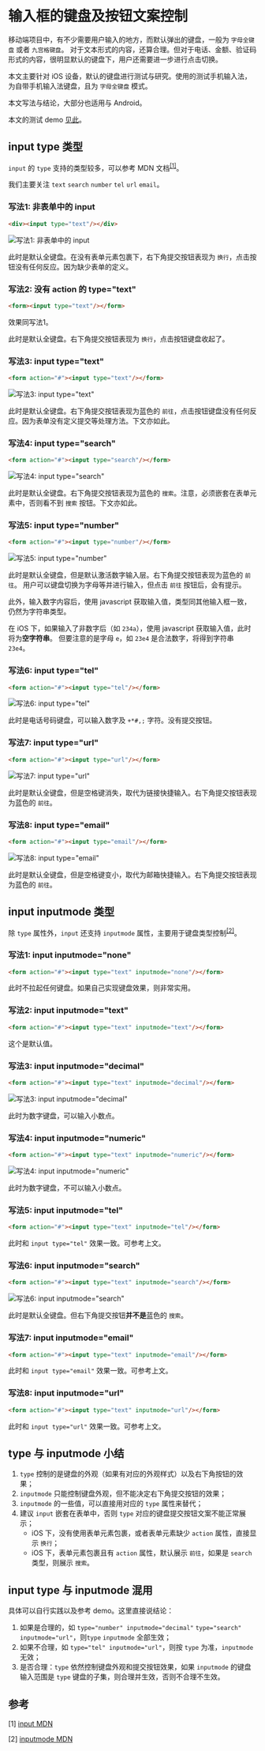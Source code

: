 # 输入框的键盘及按钮文案控制

移动端项目中，有不少需要用户输入的地方，而默认弹出的键盘，一般为 `字母全键盘` 或者 `九宫格键盘`。
对于文本形式的内容，还算合理。但对于电话、金额、验证码形式的内容，很明显默认的键盘下，用户还需要进一步进行点击切换。

本文主要针对 iOS 设备，默认的键盘进行测试与研究。使用的测试手机输入法，为自带手机输入法键盘，且为 `字母全键盘` 模式。

本文写法与结论，大部分也适用与 Android。

本文的测试 demo <a href="/demo/2023-04-23-input.html" target="_blank">见此</a>。

## input type 类型

`input` 的 `type` 支持的类型较多，可以参考 MDN 文档<sup>[[1]](#参考)</sup>。

我们主要关注 `text` `search` `number` `tel` `url` `email`。

### 写法1: 非表单中的 input

```html
<div><input type="text"/></div>
```

![写法1: 非表单中的 input](./assets/input-1.png)

此时是默认全键盘。在没有表单元素包裹下，右下角提交按钮表现为 `换行`，点击按钮没有任何反应。因为缺少表单的定义。

### 写法2: 没有 action 的 type="text"

```html
<form><input type="text"/></form>
```

效果同写法1。

此时是默认全键盘。右下角提交按钮表现为 `换行`，点击按钮键盘收起了。

### 写法3: input type="text"

```html
<form action="#"><input type="text"/></form>
```

![写法3: input type="text"](./assets/input-3.png)

此时是默认全键盘。右下角提交按钮表现为蓝色的 `前往`，点击按钮键盘没有任何反应。因为表单没有定义提交等处理方法。下文亦如此。

### 写法4: input type="search"

```html
<form action="#"><input type="search"/></form>
```

![写法4: input type="search"](./assets/input-4.png)

此时是默认全键盘。右下角提交按钮表现为蓝色的 `搜索`。注意，必须嵌套在表单元素中，否则看不到 `搜索` 按钮。下文亦如此。

### 写法5: input type="number"

```html
<form action="#"><input type="number"/></form>
```

![写法5: input type="number"](./assets/input-5.png)

此时是默认全键盘，但是默认激活数字输入层。右下角提交按钮表现为蓝色的 `前往`。
用户可以键盘切换为字母等并进行输入，但点击 `前往` 按钮后，会有提示。

此外，输入数字内容后，使用 javascript 获取输入值，类型同其他输入框一致，仍然为字符串类型。

在 iOS 下，如果输入了非数字后（如 `234a`），使用 javascript 获取输入值，此时将为**空字符串**。
但要注意的是字母 `e`，如 `23e4` 是合法数字，将得到字符串 `23e4`。

### 写法6: input type="tel"

```html
<form action="#"><input type="tel"/></form>
```

![写法6: input type="tel"](./assets/input-6.png)

此时是电话号码键盘，可以输入数字及 `+*#,;` 字符。没有提交按钮。

### 写法7: input type="url"

```html
<form action="#"><input type="url"/></form>
```

![写法7: input type="url"](./assets/input-7.png)

此时是默认全键盘，但是空格键消失，取代为链接快捷输入。右下角提交按钮表现为蓝色的 `前往`。

### 写法8: input type="email"

```html
<form action="#"><input type="email"/></form>
```

![写法8: input type="email"](./assets/input-8.png)

此时是默认全键盘，但是空格键变小，取代为邮箱快捷输入。右下角提交按钮表现为蓝色的 `前往`。

## input inputmode 类型

除 `type` 属性外，`input` 还支持 `inputmode` 属性，主要用于键盘类型控制<sup>[[2]](#参考)</sup>。

### 写法1: input inputmode="none"

```html
<form action="#"><input type="text" inputmode="none"/></form>
```

此时不拉起任何键盘。如果自己实现键盘效果，则非常实用。

### 写法2: input inputmode="text"

```html
<form action="#"><input type="text" inputmode="text"/></form>
```

这个是默认值。

### 写法3: input inputmode="decimal"

```html
<form action="#"><input type="text" inputmode="decimal"/></form>
```

![写法3: input inputmode="decimal"](./assets/input-2-3.png)

此时为数字键盘，可以输入小数点。

### 写法4: input inputmode="numeric"

```html
<form action="#"><input type="text" inputmode="numeric"/></form>
```

![写法4: input inputmode="numeric"](./assets/input-2-4.png)

此时为数字键盘，不可以输入小数点。

### 写法5: input inputmode="tel"

```html
<form action="#"><input type="text" inputmode="tel"/></form>
```

此时和 `input type="tel"` 效果一致。可参考上文。

### 写法6: input inputmode="search"

```html
<form action="#"><input type="text" inputmode="search"/></form>
```

![写法6: input inputmode="search"](./assets/input-2-6.png)

此时是默认全键盘。但右下角提交按钮**并不是**蓝色的 `搜索`。

### 写法7: input inputmode="email"

```html
<form action="#"><input type="text" inputmode="email"/></form>
```

此时和 `input type="email"` 效果一致。可参考上文。

### 写法8: input inputmode="url"

```html
<form action="#"><input type="text" inputmode="url"/></form>
```

此时和 `input type="url"` 效果一致。可参考上文。

## type 与 inputmode 小结

1. `type` 控制的是键盘的外观（如果有对应的外观样式）以及右下角按钮的效果；
2. `inputmode` 只能控制键盘外观，但不能决定右下角提交按钮的效果；
3. `inputmode` 的一些值，可以直接用对应的 `type` 属性来替代；
4. 建议 `input` 嵌套在表单中，否则 `type` 对应的键盘提交按钮文案不能正常展示；
   * iOS 下，没有使用表单元素包裹，或者表单元素缺少 `action` 属性，直接显示 `换行`；
   * iOS 下，表单元素包裹且有 `action` 属性，默认展示 `前往`，如果是 `search` 类型，则展示 `搜索`。

## input type 与 inputmode 混用

具体可以自行实践以及参考 demo。这里直接说结论：

1. 如果是合理的，如 `type="number" inputmode="decimal"` `type="search" inputmode="url"`，则`type` `inputmode` 全部生效；
2. 如果不合理，如 `type="tel" inputmode="url"`，则按 `type` 为准，`inputmode` 无效；
3. 是否合理：`type` 依然控制键盘外观和提交按钮效果，如果 `inputmode` 的键盘输入范围是 `type` 键盘的子集，则合理并生效，否则不合理不生效。

## 参考

[1] [input MDN](https://developer.mozilla.org/zh-CN/docs/Web/HTML/Element/input)

[2] [inputmode MDN](https://developer.mozilla.org/zh-CN/docs/Web/HTML/Global_attributes/inputmode)
